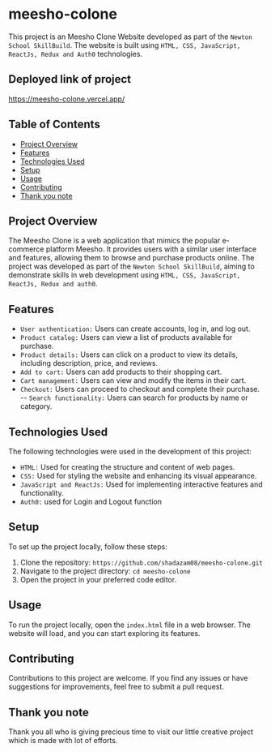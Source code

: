 # meesho-colone

This project is an Meesho Clone Website developed  as part of the `Newton School SkillBuild`. The website is built using `HTML, CSS, JavaScript, ReactJs, Redux and Auth0` technologies.

## Deployed link of project

https://meesho-colone.vercel.app/

## Table of Contents

- [Project Overview](#project-overview)
- [Features](#features)
- [Technologies Used](#technologies-used)
- [Setup](#setup)
- [Usage](#usage)
- [Contributing](#contributing)
- [Thank you note](#thank-you-note)

## Project Overview

The Meesho Clone is a web application that mimics the popular e-commerce platform Meesho. It provides users with a similar user interface and features, allowing them to browse and purchase products online. The project was developed as part of the `Newton School SkillBuild`, aiming to demonstrate skills in web development using `HTML, CSS, JavaScript, ReactJs, Redux and auth0`.

## Features

- `User authentication:` Users can create accounts, log in, and log out.
- `Product catalog:` Users can view a list of products available for purchase.
- `Product details:` Users can click on a product to view its details, including description, price, and reviews.
- `Add to cart:` Users can add products to their shopping cart.
- `Cart management:` Users can view and modify the items in their cart.
- `Checkout:` Users can proceed to checkout and complete their purchase.
-- `Search functionality:` Users can search for products by name or category.

## Technologies Used

The following technologies were used in the development of this project:

- `HTML:` Used for creating the structure and content of web pages.
- `CSS:` Used for styling the website and enhancing its visual appearance.
- `JavaScript and ReactJs:` Used for implementing interactive features and functionality.
- `Auth0:` used for Login and Logout function
 
## Setup

To set up the project locally, follow these steps:

1. Clone the repository: `https://github.com/shadazam08/meesho-colone.git`
2. Navigate to the project directory: `cd meesho-colone`
3. Open the project in your preferred code editor.

## Usage

To run the project locally, open the `index.html` file in a web browser. The website will load, and you can start exploring its features.


## Contributing

Contributions to this project are welcome. If you find any issues or have suggestions for improvements, feel free to submit a pull request.

## Thank you note

Thank you all who is giving precious time to visit our little creative project which is made with lot of efforts.
